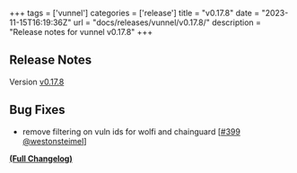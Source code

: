 +++
tags = ['vunnel']
categories = ['release']
title = "v0.17.8"
date = "2023-11-15T16:19:36Z"
url = "docs/releases/vunnel/v0.17.8/"
description = "Release notes for vunnel v0.17.8"
+++

## Release Notes

Version [v0.17.8](https://github.com/anchore/vunnel/releases/tag/v0.17.8)

## Bug Fixes

- remove filtering on vuln ids for wolfi and chainguard [[#399](https://github.com/anchore/vunnel/pull/399) [@westonsteimel](https://github.com/westonsteimel)]

**[(Full Changelog)](https://github.com/anchore/vunnel/compare/v0.17.7...v0.17.8)**
